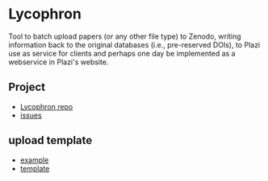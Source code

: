# Lycophron
Tool to batch upload papers (or any other file type) to Zenodo, writing information back to the original databases (i.e., pre-reserved DOIs), to Plazi use as service for clients and perhaps one day be implemented as a webservice in Plazi's website.


## Project
* [Lycophron repo](https://github.com/plazi/lycophron)
* [issues](https://github.com/plazi/arcadia-project/issues?q=is%3Aissue+is%3Aopen+lycophron)

## upload template
* [example](https://docs.google.com/spreadsheets/d/16F5tO0MvDuzD5aFoqdH_Vwbt6vtJT9fsJRTUP5d_NTo/edit#gid=0)
* [template](https://docs.google.com/spreadsheets/d/1JAxI4uBLS9lhhtP9iyhOQPOHsSMqywjCYfIcqUIMCKU/edit#gid=0)
